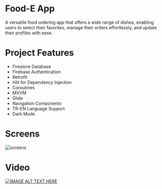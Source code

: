 # Food-E App
A versatile food ordering app that offers a wide range of dishes, enabling users to select their favorites, manage their orders effortlessly, and update their profiles with ease.

# Project Features
- Firestore Database
- Firebase Authentication
- Retrofit
- Hilt for Dependency Injection
- Coroutines
- MVVM
- Glide
- Navigation Components
- TR-EN Language Support
- Dark Mode

# Screens
![screens](https://github.com/user-attachments/assets/d47802a7-90cb-44a3-ba8e-9add02bb75a0)

# Video
[![IMAGE ALT TEXT HERE](http://img.youtube.com/vi/owq384AmhcQ/0.jpg)](http://www.youtube.com/watch?v=owq384AmhcQ)
